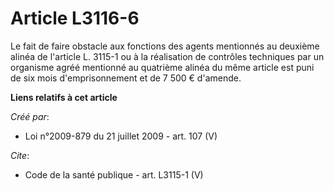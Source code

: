 # Article L3116-6

Le fait de faire obstacle aux fonctions des agents mentionnés au deuxième alinéa de l'article L. 3115-1 ou à la réalisation
de contrôles techniques par un organisme agréé mentionné au quatrième alinéa du même article est puni de six mois
d'emprisonnement et de 7 500 € d'amende.

**Liens relatifs à cet article**

_Créé par_:

  - Loi n°2009-879 du 21 juillet 2009 - art. 107 (V)

_Cite_:

  - Code de la santé publique - art. L3115-1 (V)
